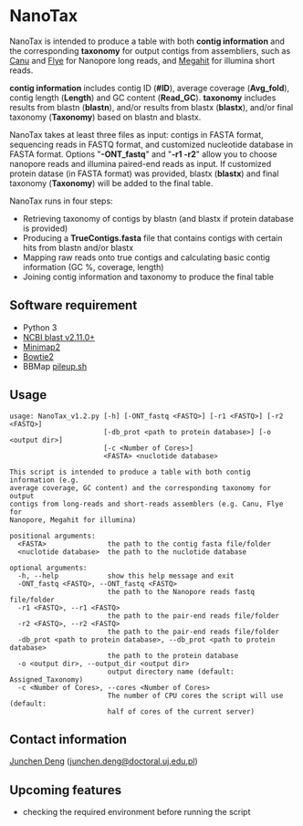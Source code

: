 # NanoTax
NanoTax is intended to produce a table with both **contig information** and the corresponding **taxonomy** for output contigs from assembliers, such as [Canu](https://github.com/marbl/canu) and [Flye](https://github.com/fenderglass/Flye) for Nanopore long reads, and [Megahit](https://github.com/voutcn/megahit) for illumina short reads. 

**contig information** includes contig ID (**#ID**), average coverage (**Avg_fold**), contig length (**Length**) and GC content (**Read_GC**). **taxonomy** includes results from blastn (**blastn**), and/or results from blastx (**blastx**), and/or final taxonomy (**Taxonomy**) based on blastn and blastx. 

NanoTax takes at least three files as input: contigs in FASTA format, sequencing reads in FASTQ format, and customized nucleotide database in FASTA format. Options "**-ONT_fastq**" and "**-r1 -r2**" allow you to choose nanopore reads and illumina paired-end reads as input. If customized protein datase (in FASTA format) was provided, blastx (**blastx**) and final taxonomy (**Taxonomy**) will be added to the final table.

NanoTax runs in four steps: 
* Retrieving taxonomy of contigs by blastn (and blastx if protein database is provided)
* Producing a **TrueContigs.fasta** file that contains contigs with certain hits from blastn and/or blastx 
* Mapping raw reads onto true contigs and calculating basic contig information (GC %, coverage, length)
* Joining contig information and taxonomy to produce the final table

## Software requirement
* Python 3
* [NCBI blast v2.11.0+](https://blast.ncbi.nlm.nih.gov/Blast.cgi?PAGE_TYPE=BlastDocs&DOC_TYPE=Download)
* [Minimap2](https://github.com/lh3/minimap2)
* [Bowtie2](http://bowtie-bio.sourceforge.net/bowtie2/index.shtml)
* BBMap [pileup.sh](https://github.com/BioInfoTools/BBMap/blob/master/sh/pileup.sh)

## Usage
```
usage: NanoTax_v1.2.py [-h] [-ONT_fastq <FASTQ>] [-r1 <FASTQ>] [-r2 <FASTQ>]
                       [-db_prot <path to protein database>] [-o <output dir>]
                       [-c <Number of Cores>]
                       <FASTA> <nuclotide database>

This script is intended to produce a table with both contig information (e.g.
average coverage, GC content) and the corresponding taxonomy for output
contigs from long-reads and short-reads assemblers (e.g. Canu, Flye for
Nanopore, Megahit for illumina)

positional arguments:
  <FASTA>               the path to the contig fasta file/folder
  <nuclotide database>  the path to the nuclotide database

optional arguments:
  -h, --help            show this help message and exit
  -ONT_fastq <FASTQ>, --ONT_fastq <FASTQ>
                        the path to the Nanopore reads fastq file/folder
  -r1 <FASTQ>, --r1 <FASTQ>
                        the path to the pair-end reads file/folder
  -r2 <FASTQ>, --r2 <FASTQ>
                        the path to the pair-end reads file/folder
  -db_prot <path to protein database>, --db_prot <path to protein database>
                        the path to the protein database
  -o <output dir>, --output_dir <output dir>
                        output directory name (default: Assigned_Taxonomy)
  -c <Number of Cores>, --cores <Number of Cores>
                        The number of CPU cores the script will use (default:
                        half of cores of the current server)
```

## Contact information
[Junchen Deng](https://github.com/junchen-deng) (junchen.deng@doctoral.uj.edu.pl) 

## Upcoming features
* checking the required environment before running the script
